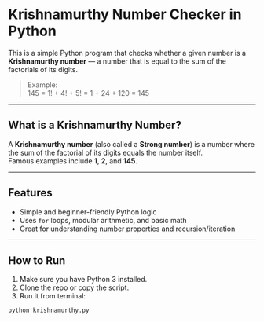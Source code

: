 # Krishnamurthy Number Checker in Python

This is a simple Python program that checks whether a given number is a **Krishnamurthy number** — a number that is equal to the sum of the factorials of its digits.

> Example:  
> 145 = 1! + 4! + 5! = 1 + 24 + 120 = 145 

---

## What is a Krishnamurthy Number?

A **Krishnamurthy number** (also called a **Strong number**) is a number where the sum of the factorial of its digits equals the number itself.  
Famous examples include **1**, **2**, and **145**.

---

## Features

- Simple and beginner-friendly Python logic
- Uses `for` loops, modular arithmetic, and basic math
- Great for understanding number properties and recursion/iteration

---

## How to Run

1. Make sure you have Python 3 installed.
2. Clone the repo or copy the script.
3. Run it from terminal:

```bash
python krishnamurthy.py
